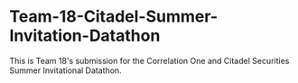 # Team-18-Citadel-Summer-Invitation-Datathon
This is Team 18's submission for the Correlation One and Citadel Securities Summer Invitational Datathon.
